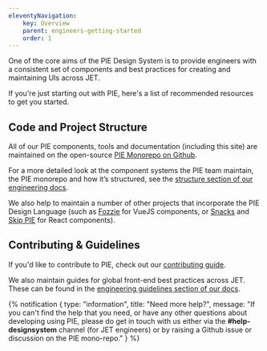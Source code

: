 ```yaml
---
eleventyNavigation:
    key: Overview
    parent: engineers-getting-started
    order: 1
---
```


One of the core aims of the PIE Design System is to provide engineers with a consistent set of components and best practices for creating and maintaining UIs across JET.

If you're just starting out with PIE, here's a list of recommended resources to get you started.

## Code and Project Structure

All of our PIE components, tools and documentation (including this site) are maintained on the open-source [PIE Monorepo on Github](https://github.com/justeattakeaway/pie).

For a more detailed look at the component systems the PIE team maintain, the PIE monorepo and how it’s structured, see the [structure section of our engineering docs](/engineers/getting-started/structure).

We also help to maintain a number of other projects that incorporate the PIE Design Language (such as [Fozzie](https://github.com/justeattakeaway/fozzie-components) for VueJS components, or [Snacks](https://snacks.takeaway.com/) and [Skip PIE](https://github.com/justeat/pie-project) for React components).

## Contributing & Guidelines

If you'd like to contribute to PIE, check out our [contributing guide](/engineers/contributing/).

We also maintain guides for global front-end best practices across JET. These can be found in the [engineering guidelines section of our docs](/engineers/guidelines/overview).


<!-- N.B. for the future – we should include a components summary section here like this when we want to start advertising our components:

## Components


- [Storybook](https://www.pie.design/storybook/)
- [Component Documentation](/components)
-->


{% notification {
type: "information",
title: "Need more help?",
message: "If you can't find the help that you need, or have any other questions about developing using PIE, please do get in touch with us either via the **#help-designsystem** channel (for JET engineers) or by raising a Github issue or discussion on the PIE mono-repo."
} %}
